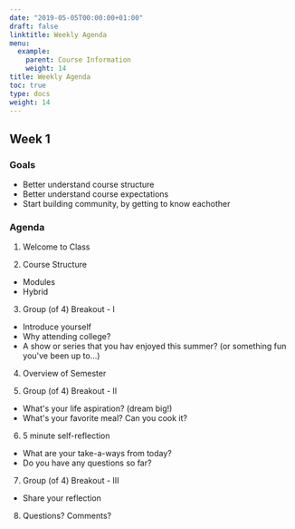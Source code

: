 ```yaml
---
date: "2019-05-05T00:00:00+01:00"
draft: false
linktitle: Weekly Agenda
menu:
  example:
    parent: Course Information
    weight: 14
title: Weekly Agenda
toc: true
type: docs
weight: 14
---
```


## Week 1

### Goals
- Better understand course structure
- Better understand course expectations
- Start building community, by getting to know eachother


### Agenda
1. Welcome to Class  

2. Course Structure
  - Modules
  - Hybrid
  
3. Group (of 4) Breakout - I 
  - Introduce yourself
  - Why attending college?
  - A show or series that you hav enjoyed this summer? (or something fun you've been up to...)

4. Overview of Semester  

5. Group (of 4) Breakout - II 
  - What's your life aspiration? (dream big!)
  - What's your favorite meal?  Can you cook it?  
  
6. 5 minute self-reflection
  - What are your take-a-ways from today?
  - Do you have any questions so far?  
  
7. Group (of 4) Breakout - III
  - Share your reflection  
  
8. Questions?  Comments?